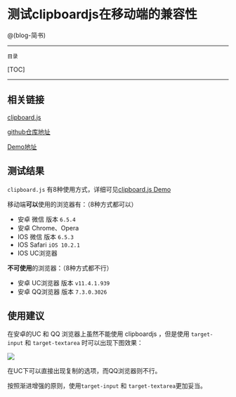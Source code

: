# 测试clipboardjs在移动端的兼容性

@(blog-简书)

***

`目录`

[TOC]

***

## 相关链接
[clipboard.js](https://clipboardjs.com/)

[github仓库地址](https://github.com/NicholasNC/nicholasnc.github.com/tree/master/blogs/test_clipboardjs)

[Demo地址](http://nicholasnc.github.io/blogs/test_clipboardjs)

## 测试结果
`clipboard.js` 有8种使用方式，详细可见[clipboard.js Demo](https://github.com/zenorocha/clipboard.js/tree/master/demo)


移动端**可以**使用的浏览器有：（8种方式都可以）
- 安卓 微信 版本 `6.5.4`
- 安卓 Chrome、Opera
- IOS 微信 版本 `6.5.3`
- IOS Safari `iOS 10.2.1`
- IOS UC浏览器

**不可使用**的浏览器：（8种方式都不行）
- 安卓 UC浏览器 版本 `v11.4.1.939`
- 安卓 QQ浏览器 版本 `7.3.0.3026`

## 使用建议
在安卓的UC 和 QQ 浏览器上虽然不能使用 clipboardjs ，但是使用 `target-input` 和 `target-textarea` 时可以出现下图效果：

![](http://image.talkmoney.cn/2017-03-03/20170303084833.jpg)

在UC下可以直接出现复制的选项，而QQ浏览器则不行。

按照渐进增强的原则，使用`target-input` 和 `target-textarea`更加妥当。



